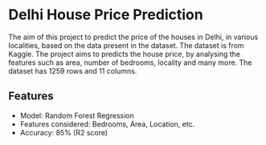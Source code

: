 # Delhi House Price Prediction
The aim of this project to predict the price of the houses in Delhi, in various localities, based on the data present in the dataset. The dataset is from Kaggle. The project aims to predicts the house price, by analysing the features such as area, number of bedrooms, locality and many more. The dataset has 1259 rows and 11 columns.

## Features
- Model: Random Forest Regression
- Features considered: Bedrooms, Area, Location, etc.
- Accuracy: 85% (R2 score)
